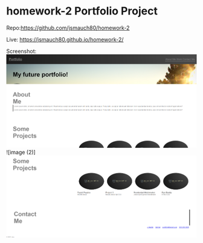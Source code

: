 # homework-2 Portfolio Project

Repo:https://github.com/jsmauch80/homework-2

Live: https://jsmauch80.github.io/homework-2/

Screenshot: ![image](https://github.com/jsmauch80/homework-2/blob/main/assets/imgs/2-1.png)
![image (2)]![image](https://github.com/jsmauch80/homework-2/blob/main/assets/imgs/2-2.png)
